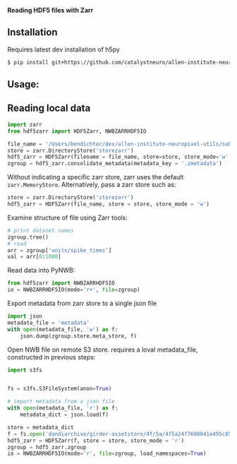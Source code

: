 <strong>Reading HDF5 files with Zarr</strong>

## Installation

Requires latest dev installation of h5py


```bash
$ pip install git+https://github.com/catalystneuro/allen-institute-neuropixel-utils
```


## Usage:

## Reading local data
```python
import zarr
from hdf5zarr import HDF5Zarr, NWBZARRHDF5IO

file_name = '/Users/bendichter/dev/allen-institute-neuropixel-utils/sub-699733573_ses-715093703.nwb'
store = zarr.DirectoryStore('storezarr')
hdf5_zarr = HDF5Zarr(filename = file_name, store=store, store_mode='w', max_chunksize=2*2**20)
zgroup = hdf5_zarr.consolidate_metadata(metadata_key = '.zmetadata')
```
Without indicating a specific zarr store, zarr uses the default `zarr.MemoryStore`.
Alternatively, pass a zarr store such as:
```python
store = zarr.DirectoryStore('storezarr')
hdf5_zarr = HDF5Zarr(file_name, store = store, store_mode = 'w')
```

Examine structure of file using Zarr tools:
```python
# print dataset names
zgroup.tree()
# read
arr = zgroup['units/spike_times']
val = arr[0:1000]
```

Read data into PyNWB:
```python
from hdf5zarr import NWBZARRHDF5IO
io = NWBZARRHDF5IO(mode='r+', file=zgroup)     
```

Export metadata from zarr store to a single json file
```python
import json
metadata_file = 'metadata'
with open(metadata_file, 'w') as f:
    json.dump(zgroup.store.meta_store, f)
```

        
Open NWB file on remote S3 store. requires a loval metadata_file, constructed in previous steps:
```python
import s3fs


fs = s3fs.S3FileSystem(anon=True)

# import metadata from a json file
with open(metadata_file, 'r') as f:
    metadata_dict = json.load(f)

store = metadata_dict
f = fs.open('dandiarchive/girder-assetstore/4f/5a/4f5a24f7608041e495c85329dba318b7', 'rb')
hdf5_zarr = HDF5Zarr(f, store = store, store_mode = 'r')
zgroup = hdf5_zarr.zgroup
io = NWBZARRHDF5IO(mode='r', file=zgroup, load_namespaces=True)
```